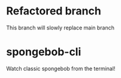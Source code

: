 # Refactored branch
This branch will slowly replace main branch

# spongebob-cli
Watch classic spongebob from the terminal!
